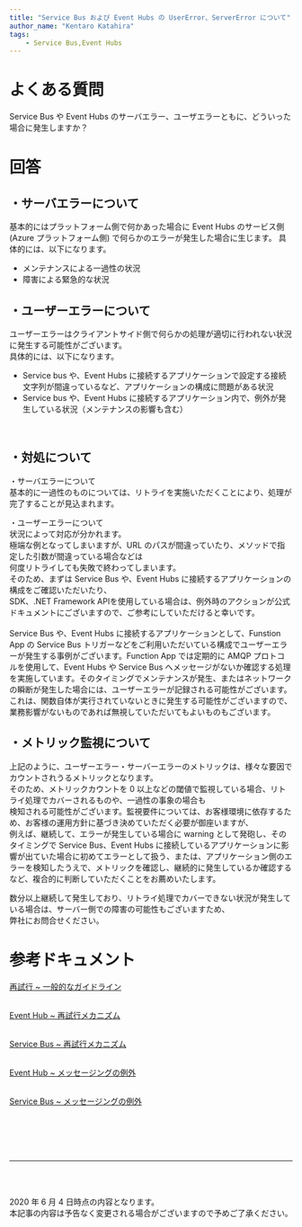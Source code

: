 ```yaml
---
title: "Service Bus および Event Hubs の UserError、ServerError について"
author_name: "Kentaro Katahira"
tags:
    - Service Bus,Event Hubs
---
```


# よくある質問
Service Bus や Event Hubs のサーバエラー、ユーザエラーともに、どういった場合に発生しますか？

# 回答

## ・サーバエラーについて

基本的にはプラットフォーム側で何かあった場合に Event Hubs のサービス側 (Azure プラットフォーム側) で何らかのエラーが発生した場合に生じます。
具体的には、以下になります。<br>
- メンテナンスによる一過性の状況
- 障害による緊急的な状況

## ・ユーザーエラーについて

ユーザーエラーはクライアントサイド側で何らかの処理が適切に行われない状況に発生する可能性がございます。<br>
具体的には、以下になります。<br>
- Service bus や、Event Hubs に接続するアプリケーションで設定する接続文字列が間違っているなど、アプリケーションの構成に問題がある状況
- Service bus や、Event Hubs に接続するアプリケーション内で、例外が発生している状況（メンテナンスの影響も含む）
<br>

## ・対処について

・サーバエラーについて<br>
基本的に一過性のものについては、リトライを実施いただくことにより、処理が完了することが見込まれます。<br>

・ユーザーエラーについて<br>
状況によって対応が分かれます。<br>
極端な例となってしまいますが、URL のパスが間違っていたり、メソッドで指定した引数が間違っている場合などは<br>
何度リトライしても失敗で終わってしまいます。<br>
そのため、まずは Service Bus や、Event Hubs に接続するアプリケーションの構成をご確認いただいたり、<br>SDK、.NET Framework APIを使用している場合は、例外時のアクションが公式ドキュメントにございますので、ご参考にしていただけると幸いです。<br>
<br>
Service Bus や、Event Hubs に接続するアプリケーションとして、Funstion App の Service Bus トリガーなどをご利用いただいている構成でユーザーエラーが発生する事例がございます。Function App では定期的に AMQP プロトコルを使用して、Event Hubs や Service Bus へメッセージがないか確認する処理を実施しています。そのタイミングでメンテナンスが発生、またはネットワークの瞬断が発生した場合には、ユーザーエラーが記録される可能性がございます。これは、関数自体が実行されていないときに発生する可能性がございますので、業務影響がないものであれば無視していただいてもよいものもございます。<br>

## ・メトリック監視について

上記のように、ユーザーエラー・サーバーエラーのメトリックは、様々な要因でカウントされうるメトリックとなります。<br>
そのため、メトリックカウントを 0 以上などの閾値で監視している場合、リトライ処理でカバーされるものや、一過性の事象の場合も<br>
検知される可能性がございます。監視要件については、お客様環境に依存するため、お客様の運用方針に基づき決めていただく必要が御座いますが、<br>
例えば、継続して、エラーが発生している場合に warning として発砲し、そのタイミングで Service Bus、Event Hubs に接続しているアプリケーションに影響が出ていた場合に初めてエラーとして扱う、または、アプリケーション側のエラーを検知したうえで、メトリックを確認し、継続的に発生しているか確認するなど、複合的に判断していただくことをお薦めいたします。<br>


数分以上継続して発生しており、リトライ処理でカバーできない状況が発生している場合は、サーバー側での障害の可能性もございますため、<br>
弊社にお問合せください。

# 参考ドキュメント

[再試行 ~ 一般的なガイドライン](https://docs.microsoft.com/ja-jp/azure/architecture/best-practices/transient-faults)
<br><br>

[Event Hub ~ 再試行メカニズム](https://docs.microsoft.com/ja-jp/azure/architecture/best-practices/retry-service-specific#event-hubs)
<br><br>

[Service Bus ~ 再試行メカニズム](https://docs.microsoft.com/ja-jp/azure/architecture/best-practices/retry-service-specific#service-bus)
<br><br>

[Event Hub ~ メッセージングの例外](https://docs.microsoft.com/ja-jp/azure/event-hubs/event-hubs-messaging-exceptions)
<br><br>

[Service Bus ~ メッセージングの例外](https://docs.microsoft.com/ja-jp/azure/service-bus-messaging/service-bus-messaging-exceptions)

<br><br>
<br><br>


---

<br>
<br>

2020 年 6 月 4 日時点の内容となります。<br>
本記事の内容は予告なく変更される場合がございますので予めご了承ください。

<br>
<br>

